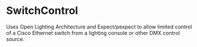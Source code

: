 SwitchControl
=============

Uses Open Lighting Architecture and Expect/pexpect to allow limited control of a Cisco Ethernet switch from a lighting console or other DMX control source.
